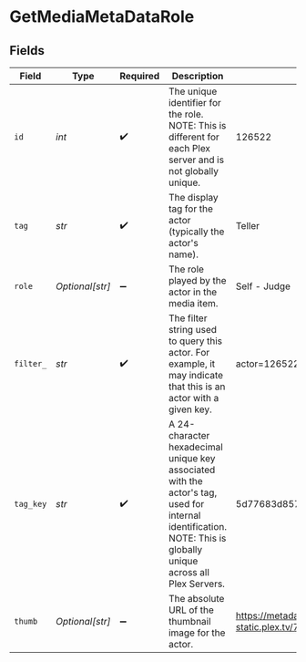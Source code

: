 # GetMediaMetaDataRole


## Fields

| Field                                                                                                                                                            | Type                                                                                                                                                             | Required                                                                                                                                                         | Description                                                                                                                                                      | Example                                                                                                                                                          |
| ---------------------------------------------------------------------------------------------------------------------------------------------------------------- | ---------------------------------------------------------------------------------------------------------------------------------------------------------------- | ---------------------------------------------------------------------------------------------------------------------------------------------------------------- | ---------------------------------------------------------------------------------------------------------------------------------------------------------------- | ---------------------------------------------------------------------------------------------------------------------------------------------------------------- |
| `id`                                                                                                                                                             | *int*                                                                                                                                                            | :heavy_check_mark:                                                                                                                                               | The unique identifier for the role.<br/>NOTE: This is different for each Plex server and is not globally unique.<br/>                                            | 126522                                                                                                                                                           |
| `tag`                                                                                                                                                            | *str*                                                                                                                                                            | :heavy_check_mark:                                                                                                                                               | The display tag for the actor (typically the actor's name).                                                                                                      | Teller                                                                                                                                                           |
| `role`                                                                                                                                                           | *Optional[str]*                                                                                                                                                  | :heavy_minus_sign:                                                                                                                                               | The role played by the actor in the media item.                                                                                                                  | Self - Judge                                                                                                                                                     |
| `filter_`                                                                                                                                                        | *str*                                                                                                                                                            | :heavy_check_mark:                                                                                                                                               | The filter string used to query this actor. For example, it may indicate that this is an actor with a given key.                                                 | actor=126522                                                                                                                                                     |
| `tag_key`                                                                                                                                                        | *str*                                                                                                                                                            | :heavy_check_mark:                                                                                                                                               | A 24-character hexadecimal unique key associated with the actor's tag, used for internal identification.<br/>NOTE: This is globally unique across all Plex Servers.<br/> | 5d77683d85719b001f3a535e                                                                                                                                         |
| `thumb`                                                                                                                                                          | *Optional[str]*                                                                                                                                                  | :heavy_minus_sign:                                                                                                                                               | The absolute URL of the thumbnail image for the actor.                                                                                                           | https://metadata-static.plex.tv/7/people/708568fd018d7aa8b1032dcf867747e8.jpg                                                                                    |